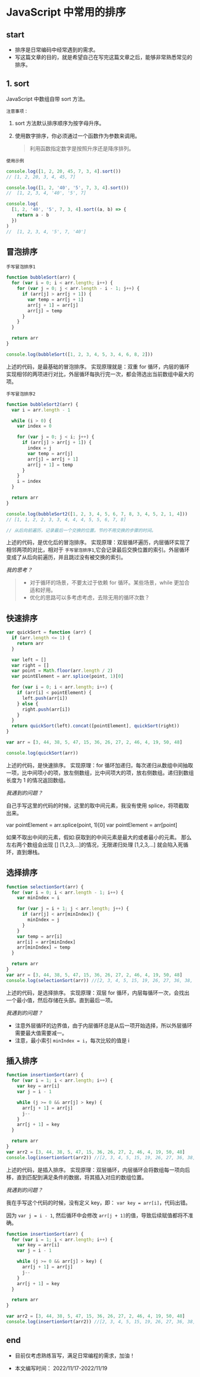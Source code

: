 # JavaScript 中常用的排序

## start

- 排序是日常编码中经常遇到的需求。
- 写这篇文章的目的，就是希望自己在写完这篇文章之后，能够非常熟悉常见的排序。

## 1. sort

JavaScript 中数组自带 sort 方法。

`注意事项：`

1. sort 方法默认排序顺序为按字母升序。

2. 使用数字排序，你必须通过一个函数作为参数来调用。
   > 利用函数指定数字是按照升序还是降序排列。

`使用示例`

```js
console.log([1, 2, 20, 45, 7, 3, 4].sort())
// [1, 2, 20, 3, 4, 45, 7]

console.log([1, 2, '40', '5', 7, 3, 4].sort())
//  [1, 2, 3, 4, '40', '5', 7]

console.log(
  [1, 2, '40', '5', 7, 3, 4].sort((a, b) => {
    return a - b
  })
)
//  [1, 2, 3, 4, '5', 7, '40']
```

## 冒泡排序

`手写冒泡排序1`

```js
function bubbleSort(arr) {
  for (var i = 0; i < arr.length; i++) {
    for (var j = 0; j < arr.length - i - 1; j++) {
      if (arr[j] > arr[j + 1]) {
        var temp = arr[j + 1]
        arr[j + 1] = arr[j]
        arr[j] = temp
      }
    }
  }

  return arr
}

console.log(bubbleSort([1, 2, 3, 4, 5, 3, 4, 6, 8, 2]))
```

上述的代码，是最基础的冒泡排序。
实现原理就是：双重 for 循环，内层的循环实现相邻的两项进行对比，外层循环每执行完一次，都会筛选出当前数组中最大的项。

`手写冒泡排序2`

```js
function bubbleSort2(arr) {
  var i = arr.length - 1

  while (i > 0) {
    var index = 0

    for (var j = 0; j < i; j++) {
      if (arr[j] > arr[j + 1]) {
        index = j
        var temp = arr[j]
        arr[j] = arr[j + 1]
        arr[j + 1] = temp
      }
    }
    i = index
  }

  return arr
}

console.log(bubbleSort2([1, 2, 3, 4, 5, 6, 7, 8, 3, 4, 5, 2, 1, 4]))
// [1, 1, 2, 2, 3, 3, 4, 4, 4, 5, 5, 6, 7, 8]

// 从后向前遍历，记录最后一个交换的位置。节约不用交换的步骤的时间。
```

上述的代码，是优化后的冒泡排序。
实现原理：双层循环遍历，内层循环实现了相邻两项的对比，相对于 `手写冒泡排序1`,它会记录最后交换位置的索引。外层循环变成了从后向前遍历，并且跳过没有被交换的索引。

_我的思考？_

> - 对于循环的场景，不要太过于依赖 for 循环。某些场景，while 更加合适和好用。
> - 优化的思路可以多考虑考虑，去除无用的循环次数？

## 快速排序

```js
var quickSort = function (arr) {
  if (arr.length <= 1) {
    return arr
  }

  var left = []
  var right = []
  var point = Math.floor(arr.length / 2)
  var pointElement = arr.splice(point, 1)[0]

  for (var i = 0; i < arr.length; i++) {
    if (arr[i] < pointElement) {
      left.push(arr[i])
    } else {
      right.push(arr[i])
    }
  }
  return quickSort(left).concat([pointElement], quickSort(right))
}

var arr = [3, 44, 38, 5, 47, 15, 36, 26, 27, 2, 46, 4, 19, 50, 48]

console.log(quickSort(arr))
```

上述的代码，是快速排序。
实现原理：for 循环加递归，每次递归从数组中间抽取一项，比中间项小的项，放左侧数组，比中间项大的项，放右侧数组。递归到数组长度为 1 的情况返回数组。

_我遇到的问题？_

自己手写这里的代码的时候，这里的取中间元素，我没有使用 splice，将项截取出来。

var pointElement = arr.splice(point, 1)[0]
var pointElement = arr[point]

如果不取出中间的元素，假如:获取到的中间元素是最大的或者最小的元素。 那么左右两个数组会出现 [] [1,2,3,...]的情况，无限递归处理 [1,2,3,...] 就会陷入死循环，直到爆栈。

## 选择排序

```js
function selectionSort(arr) {
  for (var i = 0; i < arr.length - 1; i++) {
    var minIndex = i

    for (var j = i + 1; j < arr.length; j++) {
      if (arr[j] < arr[minIndex]) {
        minIndex = j
      }
    }
    var temp = arr[i]
    arr[i] = arr[minIndex]
    arr[minIndex] = temp
  }

  return arr
}
var arr = [3, 44, 38, 5, 47, 15, 36, 26, 27, 2, 46, 4, 19, 50, 48]
console.log(selectionSort(arr)) //[2, 3, 4, 5, 15, 19, 26, 27, 36, 38, 44, 46, 47, 48, 50]
```

上述的代码，是选择排序。
实现原理：双层 for 循环，内层每循环一次，会找出一个最小值，然后存储在头部。直到最后一项。

_我遇到的问题？_

- 注意外层循环的边界值，由于内层循环总是从后一项开始选择，所以外层循环需要最大值需要减一。
- 注意，最小索引 `minIndex = i`，每次比较的值是 i

## 插入排序

```js
function insertionSort(arr) {
  for (var i = 1; i < arr.length; i++) {
    var key = arr[i]
    var j = i - 1

    while (j >= 0 && arr[j] > key) {
      arr[j + 1] = arr[j]
      j--
    }
    arr[j + 1] = key
  }

  return arr
}
var arr2 = [3, 44, 38, 5, 47, 15, 36, 26, 27, 2, 46, 4, 19, 50, 48]
console.log(insertionSort(arr2)) //[2, 3, 4, 5, 15, 19, 26, 27, 36, 38, 44, 46, 47, 48, 50]
```

上述的代码，是插入排序。
实现原理：双层循环，内层循环会将数组每一项向后移，直到匹配到满足条件的数据，将其插入对应的数组位置。

_我遇到的问题？_

我在手写这个代码的时候，没有定义 key，即： `var key = arr[i]`，代码出错。

因为 `var j = i - 1`, 然后循环中会修改 `arr[j + 1]`的值，导致后续赋值都将不准确。

```js
function insertionSort(arr) {
  for (var i = 1; i < arr.length; i++) {
    var key = arr[i]
    var j = i - 1

    while (j >= 0 && arr[j] > key) {
      arr[j + 1] = arr[j]
      j--
    }
    arr[j + 1] = key
  }

  return arr
}

var arr2 = [3, 44, 38, 5, 47, 15, 36, 26, 27, 2, 46, 4, 19, 50, 48]
console.log(insertionSort(arr2)) //[2, 3, 4, 5, 15, 19, 26, 27, 36, 38, 44, 46, 47, 48, 50]
```

## end

- 目前仅考虑熟练盲写，满足日常编程的需求，加油！

* 本文编写时间： 2022/11/17-2022/11/19
